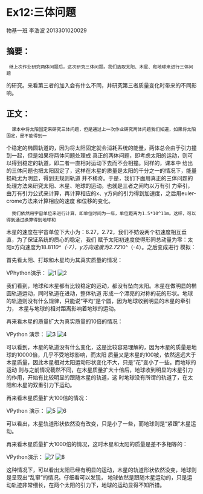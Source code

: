 # Ex12:三体问题
物基一班  李浩波  2013301020029
## 摘要：
     继上次作业研究两体问题后，这次研究三体问题。我们选取太阳、木星、和地球来进行三体问题
 的研究。来看第三者的加入会有什么不同，并研究第三者质量变化时带来的不同影响。
## 正文：
      课本中将太阳固定来研究三体问题，但是通过上一次作业研究两体问题我们知道，如果将太阳固定，是不能得到一
  个稳定的椭圆轨道的，因为将太阳固定就会消耗系统的能量，两体总会由于引力撞到一起，但是如果将两体问题处理成
  真正的两体问题，即考虑太阳的运动，则可以得到稳定的轨道，即二者一直相对运动下去而不会相撞。同样的，课本中
  给出的三体问题也把太阳固定了，这样在木星的质量是太阳的千分之一的情况下，能量损耗尤为明显，得到无规则轨道
  并不稀奇。于是，我们下面用真正的三体问题的处理方法来研究太阳、木星、地球的运动。也就是三者之间均以万有引
  力牵引，由万有引力公式来计算，再计算相应的x、y方向的引力得到加速度，之后用euler-crome方法来计算相应的速度
  和位移的变化。
      
      我们依然用宇宙单位来进行计算，即单位时间为一年，单位距离为1.5*10^11m。这样，可以得到通过换算得到地球和
  木星的速度在宇宙单位下大小为：6.27，2.72，我们不妨设两个初速度相互垂直，为了保证系统的质心的稳定，我们
  赋予太阳初速度使得形同总动量为零：太阳x方向速度为18.81*10^（-7），y方向速度为2.72*10^（-4）。之后变成进行
  模拟：
  
  首先看太阳、打球和木星均为其真实质量的情况：
  
  VPhython演示：
![1](http://7xrn0b.com1.z0.glb.clouddn.com/m=1m.gif)
![2](http://7xrn0b.com1.z0.glb.clouddn.com/mmlittle.png)

我们看到，地球和木星都有比较稳定的运动，都没有坠向太阳。木星在做明显的椭圆轨道运动，同时轨道在进动，整体轨道
形成一个漂亮的对称的花的形状。地球的轨道则没有什么规律，只能说“平均”是个圆，因为地球收到明显的木星的牵引力，
木星与地球的相对距离影响着地球的运动。

再来看木星的质量扩大为真实质量的10倍的情况：

VPython 演示：
![3](http://7xrn0b.com1.z0.glb.clouddn.com/m=10mj.gif)
![4](http://7xrn0b.com1.z0.glb.clouddn.com/m=10mj.png)

可以看到，木星的轨道没有什么变化，这是比较容易理解的，因为木星的质量是地球的10000倍，几乎不受地球影响，而太阳
质量又是木星的100被，依然远远大于木星质量，因此木星相对太阳运动形状变化不大，只是“花”变小了一些。而地球的运动
则与之前情况截然不同，在木星质量扩大十倍后，地球收到明显的木星引力的作用，开始有比较明显的跟随木星的轨道，这
时地球没有所谓的轨道了，在太阳和木星的双重引力下运动。

再来看木星质量扩大100倍的情况：

VPython 演示：
![5](http://7xrn0b.com1.z0.glb.clouddn.com/m=100mj.gif)
![6](http://7xrn0b.com1.z0.glb.clouddn.com/m=100mj.png)

可以看出，木星轨道形状依然没有改变，只是小了一些，而地球则是“紧跟”木星运动。

再来看木星质量扩大1000倍的情况，这时木星和太阳的质量是差不多相等的：

VPython演示：
![7](http://7xrn0b.com1.z0.glb.clouddn.com/m=1000mj.gif)
![8](http://7xrn0b.com1.z0.glb.clouddn.com/m=1000mj.png)

这种情况下，可以看出太阳已经有明显的运动，木星的轨道形状依然没变，地球则是呈现出“乱窜”的情况。仔细看可以发现，
地球依然是跟随木星运动的，只是运动轨迹非常细长，在两个太阳的引力下，地球的运动显得不知所措。








